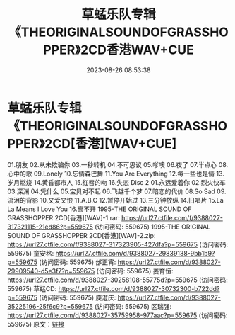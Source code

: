 ﻿---
title: 草蜢乐队专辑《THEORIGINALSOUNDOFGRASSHOPPER》2CD香港WAV+CUE
date: 2023-08-26 08:53:38
categories: WAV车载音乐、镜像
tags: 华语中文
---
# 草蜢乐队专辑《THEORIGINALSOUNDOFGRASSHOPPER》2CD[香港][WAV+CUE]

01.朋友
02.从未欺骗你
03.一秒转机
04.不可思议
05.嗲噢
06.夜了
07.半点心
08.心中的歌
09.Lonely
10.忘情森巴舞
11.You Are Everything
12.每一些也是情
13.岁月燃烧
14.黄昏都市人
15.红唇的吻
16.失恋
Disc 2
01.永远爱着你
02.烈火快车
03.深渊
04.凭什么
05.宝贝对不起
06.飞越千个梦
07.暗恋的代价
08.So Sad
09.流泪的背影
10.又爱又恨
11.A.B.C
12.暂停开始过
13.三分钟放纵
14.旧唱片
15.La La Means I Love You
16.离不开
1995-THE ORIGINAL SOUND OF GRASSHOPPER 2CD[香港][WAV]-1.rar:
https://url27.ctfile.com/f/9388027-317321115-21ed86?p=559675
(访问密码: 559675)
1995-THE ORIGINAL SOUND OF GRASSHOPPER 2CD[香港][WAV]-2.zip:
https://url27.ctfile.com/f/9388027-317323905-427dfa?p=559675
(访问密码: 559675)
童安格: https://url27.ctfile.com/d/9388027-29839138-9bb1b9?p=559675
(访问密码: 559675)
邰正宵: https://url27.ctfile.com/d/9388027-29909540-d5e3f7?p=559675
(访问密码: 559675)
姜育恒: https://url27.ctfile.com/d/9388027-30258108-55775d?p=559675
(访问密码: 559675)
草蜢CD: https://url27.ctfile.com/d/9388027-30732300-b722dd?p=559675
(访问密码: 559675)
庾澄庆: https://url27.ctfile.com/d/9388027-35225196-25f6c9?p=559675
(访问密码: 559675)
区瑞强: https://url27.ctfile.com/d/9388027-35759958-977aac?p=559675
(访问密码: 559675)
原文：[链接](https://blog.sina.com.cn/s/blog_1647c7e7601031393.html)